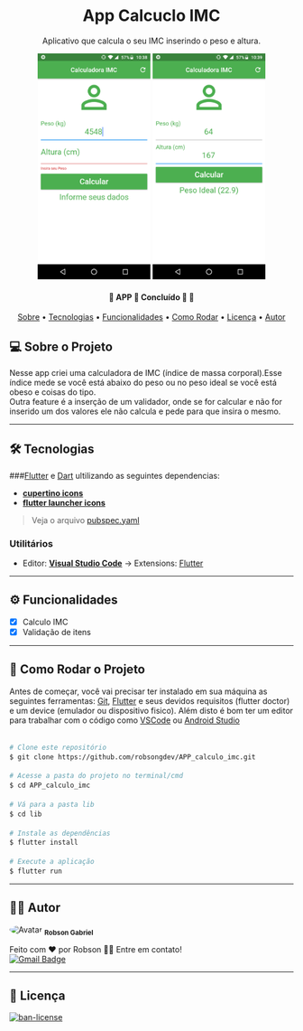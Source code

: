 <h1 align="center">App Calcuclo IMC</h1>

<p align="center">Aplicativo que calcula o seu IMC inserindo o peso e altura.</p>


<p align="center">
  <img alt="Tela" title="#TelaIMC" src="./assets/images/flutter_02.png" width="200px">

  <img alt="Tela" title="#TelaIMC" src="./assets/images/flutter_03.png" width="200px">
</p>


<h4 align="center"> 
	🚧  APP 📱 Concluído 🚀 🚧
</h4>

<p align="center">
  <a href="#-descricao">Sobre</a> •
  <a href="#-tecnologias">Tecnologias</a> •
  <a href="#-funcionalidades">Funcionalidades</a> •
  <a href="#-como-rodar">Como Rodar</a> •
  <a href="#-licenc-a">Licença</a> •
  <a href="#-autor">Autor</a>
</p>


## 💻 Sobre o Projeto

  
  Nesse app criei uma calculadora de IMC (índice de massa corporal).Esse índice mede se você está abaixo do peso ou no peso ideal se você está obeso e coisas do tipo.
  <br>
  Outra feature é a inserção de um validador, onde se for calcular e não for inserido um dos valores ele não calcula e pede para que insira o mesmo.
  
---

## 🛠 Tecnologias

###[Flutter](https://flutter.dev/) e [Dart](https://dart.dev/) ultilizando as seguintes dependencias:
  
-  **[cupertino icons](https://pub.dev/packages/cupertino_icons)**
-  **[flutter launcher icons](https://pub.dev/packages/flutter_launcher_icons)**

> Veja o arquivo  [pubspec.yaml](./pubspec.yaml)

### **Utilitários**

-   Editor:  **[Visual Studio Code](https://code.visualstudio.com/)**  → Extensions: [Flutter](https://marketplace.visualstudio.com/items?itemName=Dart-Code.flutter)
---

## ⚙️ Funcionalidades

- [x] Calculo IMC 
- [x] Validação de itens

---

## 🎲 Como Rodar o Projeto

Antes de começar, você vai precisar ter instalado em sua máquina as seguintes ferramentas: [Git](https://git-scm.com), [Flutter](https://flutter.dev/) e seus devidos requisitos (flutter doctor) e um device (emulador ou dispositivo fisico). Além disto é bom ter um editor para trabalhar com o código como [VSCode](https://code.visualstudio.com/) ou [Android Studio](https://developer.android.com/studio)

```bash

# Clone este repositório
$ git clone https://github.com/robsongdev/APP_calculo_imc.git

# Acesse a pasta do projeto no terminal/cmd
$ cd APP_calculo_imc

# Vá para a pasta lib
$ cd lib

# Instale as dependências
$ flutter install

# Execute a aplicação
$ flutter run
```
---

## 👨‍💻 Autor

<img style = "border-radius: 50%;" src = "https://avatars.githubusercontent.com/u/61766294?s=460&u=63adaa91f7c8f4a54950026f5a69a44f35e97030&v=4" width = "100px;" alt = "Avatar" />
<sub> <b> Robson Gabriel</b> </sub>

Feito com ❤️ por Robson 👋🏽 Entre em contato!<br>
[![Gmail Badge](https://img.shields.io/badge/-robsong369@gmail.com-c14438?style=flat-square&logo=Gmail&logoColor=white&link=mailto:robsong369@gmail.com)](mailto:robsong369@gmail.com)


---
## 📝 Licença

<a href="./LICENSE">
  <img alt="ban-license" src="https://img.shields.io/apm/l/pack">
</a>
